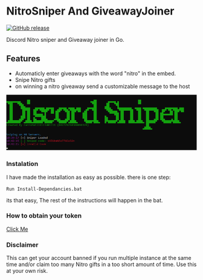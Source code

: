 # NitroSniper And GiveawayJoiner

[![GitHub release](https://img.shields.io/github/release/Vedzaa/NitroSniperGo.svg)](https://github.com/CarrotWillKillU/NitroSniper/releases)

Discord Nitro sniper and Giveaway joiner in Go.

## Features

- Automaticly enter giveaways with the word "nitro" in the embed.
- Snipe Nitro gifts
- on winning a nitro giveaway send a customizable message to the host

![Screenshot](Screenshot.png)

### Instalation

I have made the installation as easy as possible. there is one step:
```
Run Install-Dependancies.bat
```
its that easy, The rest of the instructions will happen in the bat.
 
### How to obtain your token
[Click Me](https://github.com/CarrotWillKillU/DiscordSniper/commit/a8a0a2063acb34b85312e2076ea1fe09dc527eee?short_path=3b0edcf#diff-3b0edcf08125a76ea35fbbfc9ca71bc2)

### Disclaimer
This can get your account banned if you run multiple instance at the same time and/or claim too many Nitro gifts in a too short amount of time. Use this at your own risk.

